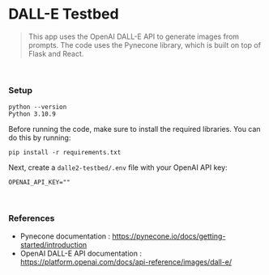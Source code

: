 # DALL-E Testbed

> This app uses the OpenAI DALL-E API to generate images from prompts. The code uses the Pynecone library, which is built on top of Flask and React.

<br/>

### Setup

```
python --version
Python 3.10.9
```

Before running the code, make sure to install the required libraries. You can do this by running:

```
pip install -r requirements.txt
```

Next, create a `dalle2-testbed/.env` file with your OpenAI API key:

```
OPENAI_API_KEY=""
```

<br/>

### References

-   Pynecone documentation : https://pynecone.io/docs/getting-started/introduction
-   OpenAI DALL-E API documentation : https://platform.openai.com/docs/api-reference/images/dall-e/
